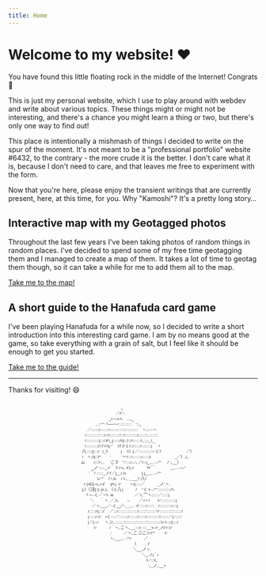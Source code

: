 ```yaml
---
title: Home
---
```


# Welcome to my website! :heart:

You have found this little floating rock in the middle of the Internet! Congrats 🎉

This is just my personal website, which I use to play around with webdev and write about various topics. These things might or might not be interesting, and there's a chance you might learn a thing or two, but there's only one way to find out!

This place is intentionally a mishmash of things I decided to write on the spur of the moment. It's not meant to be a "professional portfolio" website #6432, to the contrary - the more crude it is the better. I don't care what it is, because I don't need to care, and that leaves me free to experiment with the form.

Now that you're here, please enjoy the transient writings that are currently present, here, at this time, for you. Why "Kamoshi"? It's a pretty long story…

## Interactive map with my Geotagged photos

Throughout the last few years I've been taking photos of random things in random places. I've decided to spend some of my free time geotagging them and I managed to create a map of them. It takes a lot of time to geotag them though, so it can take a while for me to add them all to the map.

[Take me to the map!](/map/)

## A short guide to the Hanafuda card game

I've been playing Hanafuda for a while now, so I decided to write a short introduction into this interesting card game. I am by no means good at the game, so take everything with a grain of salt, but I feel like it should be enough to get you started.

[Take me to the guide!](/posts/hanafuda/)

---

Thanks for visiting! :smile:

<div style="display: flex; justify-content: center">
<pre style="display: block; font-family: sans-serif; font-size: 0.5rem">
　　　　　　　　　　　　 ,､
　　　　　　　　　　　／ﾊ＼
　　　　　　　　　 _/-─-i‐ﾍ-　..,,_
　　　　　　,..::'"´:└──'─'::::::::::::｀'::.､
　 　 　 ／:::::::/::::::::!::::::::::::';::::::::::::｀ヽ;:::::ヽ.
　　　 /:::::::::::;'::::/::ﾊ:::::::::!:::!:::::::::::i:::::::';::::::::',
　　　 !::::::::::::|:::/メ!_|::::::/!/|-‐ｧ:;ﾊ:::::::ﾄ､::;;_!_
　　　 !::::::::::;ﾊ:7´i'ﾊ|／　ｧﾃァく!::!::::::/:::::::::| ｀ヽ
　 　 八:::::/|::::i` ,!_ﾘ　　 　|　 ﾊ〉|:／:::::::::::::! くｿ　　　　　　 ／）
　 　 !　ヽ;ﾊ|::7"　　 '　 　 `ー'/:::!::::::::/:::::;ﾊ　　　　　　_／）,/､
　　 ム　 　/;:＞､, 　`こフ　";'::::/-‐-'､／!:::|_,,.. -‐''"´ 　ﾉ '､__）
　　　　　_ノ´:::::_ノ｀＞ｧ-r､イ|::/　　　 7r'￣　　　　_,,.. -‐ｰ‐'´
　　　 　´￣/´::::::_ノｲ／|__/ ﾚi　　　　} |__,,.. -‐''"´
　　　　　　 レ'"´　/´! /ﾑ　 /ゝ､.＿__ﾝ´八ﾉ
　　　rっEﾖ,ｰr､rイ　 |/ﾊ」ﾚ'　　ヽ/|:::::／　　　 _ノ´ヽ.
　 　 {,）◎】]::|::|>,!､ 〈く八」　　　ﾉ　`'くゝ-‐''"´:::::::::::ハ
　　　 ヾ─‐‐く／`ｰ'ﾍ. io　　　　　 ／ ﾝ､⌒ヽ;:::::／::::::|
　　　 　 ＼ 　 ｀ヽ. ／,ﾊ､　　-‐　　 ／:iヽ!　　ﾚ'::::::::::::::|
　　　　　／ヽ､__,／-く__/＼＿,,.. イ::::::/:::::',　/:::::::::::/::::|
　　　　/::::::r'|::::/´　／:::/::::::::::::::::::!:::::;':::::::::∨:::::::::::;':::::::!
　　　　|::::::/::ﾚ'　rく::::／::::::::/::::::::/::::::i::::::::::::!:::::::／|::::::;'
　　　　|／|:::/ 　 ヽ,ン､:::::::;':::::::::;':::::::::';:::::::::::レ'i::::/|::::/
　　　　 　 ﾚ'　　　 /｀ヽ､こヽ､__::::i::::::__'r-‐r'_,r'ﾚ'!::ﾚ'
　　　　　　 　　　 ,'　　　／ヽ､こ.二こンｧ'"´　 　ﾚ'
　　　　　　 　　　 ヽ､__,,.. ‐''"/ 　　　／
　　　　　　　　　　　　　　　 〈　 　, ｲ
　　　　　　　　　　 　 　 　 　 ＼__,ノヽ.
　　　　　　　　　　　　　　　　 　 ＼_,ノ|｀i
　　　　　　　　　　　　　　　　 　 　 ﾄ‐':::ﾒ､
　　　　　　　　　　　　　　　　　　 　'､_ノ､__>
</pre>
</div>
